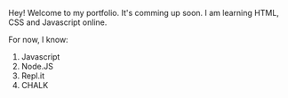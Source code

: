 Hey! Welcome to my portfolio.
It's comming up soon. I am learning HTML, CSS and Javascript online.

For now, I know: 
  1. Javascript
  1. Node.JS
  1. Repl.it
  1. CHALK